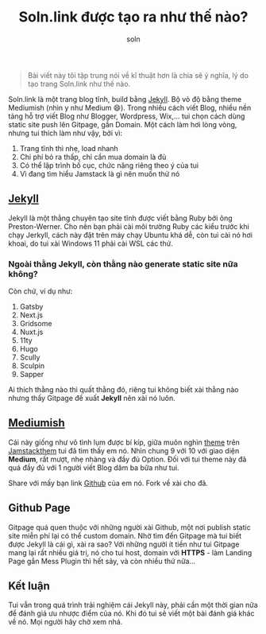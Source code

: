 ﻿---
layout: post
title:  "Soln.link được tạo ra như thế nào?"
author: soln
categories: [ soln, stories ]
tags: [red, yellow]
image: assets/images/2021-08-27-1.png
---
> Bài viết này tôi tập trung nói về kĩ thuật hơn là chia sẽ ý nghĩa, lý
> do tạo trang Soln.link như thế nào.
 
Soln.link là một trang blog tĩnh, build bằng [Jekyll](https://jekyllrb.com/). Bộ vỏ độ bằng theme Mediumish (nhìn y như Medium :smile:). Trong nhiều cách viết Blog, nhiều nền tảng hỗ trợ viết Blog như Blogger, Wordpress, Wix,... tui chọn cách dùng static site push lên Gitpage, gắn Domain. Một cách làm hơi lòng vòng, nhưng tui thích làm như vậy, bởi vì:

 1. Trang tĩnh thì nhẹ, load nhanh
 2. Chi phí bỏ ra thấp, chỉ cần mua domain là đủ
 3. Có thể lập trình bố cục, chức năng riêng theo ý của tui
 4. Vì đang tìm hiểu Jamstack là gì nên muốn thử nó
 

## [Jekyll](https://jekyllrb.com/)

Jekyll là một thằng chuyên tạo site tĩnh được viết bằng Ruby bởi ông Preston-Werner. Cho nên bạn phải cài môi trường Ruby các kiểu trước khi chạy Jerkyll, cách này đặt trên máy chạy Ubuntu khá dễ, còn tui cài nó hơi khoai, do tui xài Windows 11 phải cài WSL các thứ.

### Ngoài thằng Jekyll, còn thằng nào generate static site nữa không?
Còn chứ, ví dụ như:
1. Gatsby
2. Next.js
3. Gridsome
4. Nuxt.js
5. 11ty
6. Hugo
7. Scully
8. Sculpin
9. Sapper

Ai thích thằng nào thì quất thằng đó, riêng tui không biết xài thằng nào nhưng thấy Gitpage đề xuất **Jekyll** nên xài nó luôn.

## [Mediumish](https://github.com/wowthemesnet/mediumish-theme-jekyll)

Cái này giống như vô tình lụm được bí kíp, giữa muôn nghìn [theme](https://jamstackthemes.dev/theme/) trên [Jamstackthem](https://jamstackthemes.dev/theme/)
tui đã tìm thấy em nó. Nhìn chung 9 với 10 với giao diện **Medium**, rất mượt, nhẹ nhàng và đầy đủ Option. Đối với tui theme này đã quá đầy đủ với 1 người viết Blog dăm ba bữa như tui.

Share với mấy bạn link [Github](https://github.com/wowthemesnet/mediumish-theme-jekyll) của em nó. Fork về xài cho đã.

## Github Page

Gitpage quá quen thuộc với những người xài Github, một nơi publish static site miễn phí lại có thể custom domain. Nhờ tìm đến Gitpage mà tui biết được Jekyll là cái gì, xài ra sao? Với những người ít tiền như tui Gitpage mang lại rất nhiều giá trị, nó cho tui host, domain với **HTTPS** - làm Landing Page gắn Mess Plugin thì hết sảy, và còn nhiều thứ nữa...

## Kết luận
Tui vẫn trong quá trình trải nghiệm cái Jekyll này, phải cần một thời gian nữa để đánh giá ưu nhược điểm của nó. Khi đó tui sẽ viết một bài đánh giá khác về nó. Mọi người hãy chờ xem nhá.




